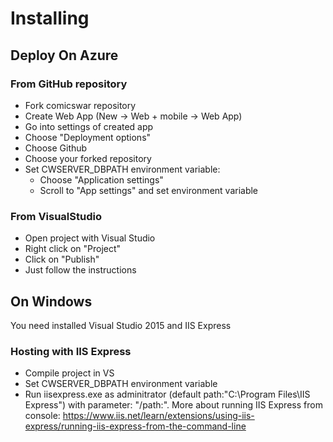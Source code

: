 # Installing

## Deploy On Azure

### From GitHub repository
* Fork comicswar repository
* Create Web App (New -> Web + mobile -> Web App)
* Go into settings of created app
* Choose "Deployment options"
* Choose Github
* Choose your forked repository
* Set CWSERVER_DBPATH environment variable:
    * Choose "Application settings"
    * Scroll to "App settings" and set environment variable

### From VisualStudio
* Open project with Visual Studio
* Right click on "Project"
* Click on "Publish"
* Just follow the instructions

## On Windows
You need installed Visual Studio 2015 and IIS Express

### Hosting with IIS Express
* Compile project in VS
* Set CWSERVER_DBPATH environment variable
* Run iisexpress.exe as adminitrator (default path:"C:\Program Files\IIS Express") with parameter: "/path:<full path to your project folder>". More about running IIS Express from console: https://www.iis.net/learn/extensions/using-iis-express/running-iis-express-from-the-command-line

